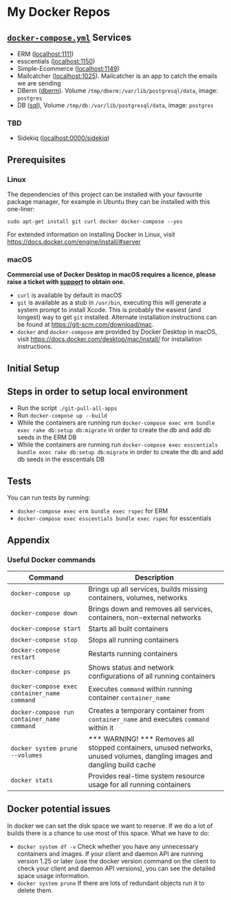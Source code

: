 # My Docker Repos
## [```docker-compose.yml```](./docker-compose.yml) Services
- ERM ([localhost:1111](http://localhost:1111))
- esscentials ([localhost:1150](http://localhost:1150))
- Simple-Ecommerce ([localhost:1149](http://localhost:1149))
- Mailcatcher ([localhost:1025](http://localhost:1025)). Mailcatcher is an app to catch the emails we are sending 
- DBerm ([dberm](postgres://postgres@dberm)). Volume `/tmp/dberm:/var/lib/postgresql/data`, image: `postgres`
- DB ([sql](postgres://postgres@sql)), Volume `/tmp/db:/var/lib/postgresql/data`, image: `postgres`
### TBD
- Sidekiq ([localhost:0000/sidekiq](http://localhost:0000/sidekiq))

## Prerequisites
### Linux
The dependencies of this project can be installed with your favourite package manager, for example in Ubuntu they can be installed with this one-liner:

```
sudo apt-get install git curl docker docker-compose --yes
```

For extended information on installing Docker in Linux, visit https://docs.docker.com/engine/install/#server
 
### macOS

**Commercial use of Docker Desktop in macOS requires a licence, please raise a ticket with [support](#support) to obtain one.**

* ```curl``` is available by default in macOS
* ```git``` is available as a stub in ```/usr/bin```, executing this will generate a system prompt to install Xcode. This is probably the easiest (and longest) way to get ```git``` installed. Alternate installation instructions can be found at https://git-scm.com/download/mac.
* ```docker``` and ```docker-compose``` are provided by Docker Desktop in macOS, visit https://docs.docker.com/desktop/mac/install/ for installation instructions.


## Initial Setup
## Steps in order to setup local environment
- Run the script `./git-pull-all-apps`
- Run `docker-compose up --build`
- While the containers are running run `docker-compose exec erm bundle exec rake db:setup db:migrate` in order to create the db and add db seeds in the ERM DB
- While the containers are running run `docker-compose exec esscentials bundle exec rake db:setup db:migrate` in order to create the db and add db seeds in the esscentials DB

## Tests
You can run tests by running:
- `docker-compose exec erm bundle exec rspec` for ERM
- `docker-compose exec esscentials bundle exec rspec` for esscentials

## Appendix
### Useful Docker commands

| Command      | Description |
| ----------- | ----------- | 
| ```docker-compose up```      | Brings up all services, builds missing containers, volumes, networks|
| ```docker-compose down```   | Brings down and removes all services, containers, non-external networks      |
| ```docker-compose start```   | Starts all built containers        |
| ```docker-compose stop```   | Stops all running containers        |
```docker-compose restart```   | Restarts running containers        |
| ```docker-compose ps```   | Shows status and network configurations of all running containers|
```docker-compose exec container_name command```   | Executes ```command``` within running container ````container_name````        |
```docker-compose run container_name command```   | Creates a temporary container from ```container_name``` and executes ```command``` within it        |
| ```docker system prune --volumes```   | *** WARNING! *** Removes all stopped containers, unused networks, unused volumes, dangling images and dangling build cache     |
| ```docker stats```   | Provides real-time system resource usage for all running containers       |
## Docker potential issues
In docker we can set the disk space we want to reserve. If we do a lot of builds there is a chance to use most of this space.
What we have to do:
- `docker system df -v` Check whether you have any unnecessary containers and images. If your client and daemon API are running version 1.25 or later (use the docker version command on the client to check your client and daemon API versions), you can see the detailed space usage information.
- `docker system prune` If there are lots of redundant objects run it to delete them.
